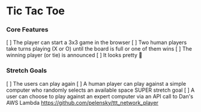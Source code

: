 # Tic Tac Toe

### Core Features

[ ] The player can start a 3x3 game in the browser
[ ] Two human players take turns playing (X or O) until the board is full or one of them wins
[ ] The winning player (or tie) is announced
[ ] It looks pretty :slightly_smiling_face:

### Stretch Goals

[ ] The users can play again
[ ] A human player can play against a simple computer who randomly selects an available space
SUPER stretch goal
[ ] A user can choose to play against an expert computer via an API call to Dan's AWS Lambda https://github.com/pelensky/ttt_network_player
